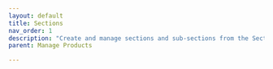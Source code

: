 ```yaml
---
layout: default
title: Sections
nav_order: 1
description: "Create and manage sections and sub-sections from the Section"
parent: Manage Products

---
```





